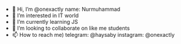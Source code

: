- 👋 Hi, I’m @onexactly name: Nurmuhammad
- 👀 I’m interested in IT world
- 🌱 I’m currently learning JS
- 💞️ I’m looking to collaborate on like me students
- 📫 How to reach me) telegram: @haysaby   instagram: @onexactly

<!---
onexactly/onexactly is a ✨ special ✨ repository because its `README.md` (this file) appears on your GitHub profile.
You can click the Preview link to take a look at your changes.
--->
